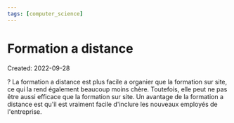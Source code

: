 ```yaml
---
tags: [computer_science] 
---
```

# Formation a distance
Created: 2022-09-28

?
La formation a distance est plus facile a organier que la formation sur site, ce qui la rend également beaucoup moins chère. 
Toutefois, elle peut ne pas être aussi efficace que la formation sur site.
Un avantage de la formation a distance est qu'il est vraiment facile d'inclure les nouveaux employés de l'entreprise.
<!--SR:!2023-01-09,63,250-->